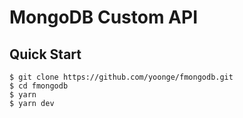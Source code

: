 # MongoDB Custom API

## Quick Start

``` shell
$ git clone https://github.com/yoonge/fmongodb.git
$ cd fmongodb
$ yarn
$ yarn dev
```
